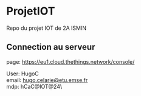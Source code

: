 # ProjetIOT
Repo du projet IOT de 2A ISMIN


## Connection au serveur

page: https://eu1.cloud.thethings.network/console/

User: HugoC\
email: hugo.celarie@etu.emse.fr\
mdp: hCaC@IOT@24\